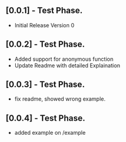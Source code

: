 ## [0.0.1] - Test Phase.

* Initial Release Version 0

## [0.0.2] - Test Phase.

* Added support for anonymous function
* Update Readme with detailed Explaination

## [0.0.3] - Test Phase.

* fix readme, showed wrong example.

## [0.0.4] - Test Phase.

* added example on /example
